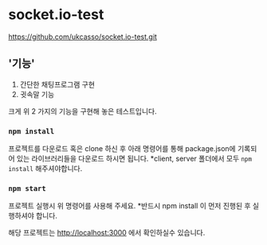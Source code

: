 # socket.io-test

https://github.com/ukcasso/socket.io-test.git

## '기능'

1. 간단한 채팅프로그램 구현
2. 귓속말 기능

크게 위 2 가지의 기능을 구현해 놓은 테스트입니다.


### `npm install`
프로젝트를 다운로드 혹은 clone 하신 후 아래 명령어를 통해 package.json에 기록되어 있는 라이브러리들을 다운로드 하시면 됩니다.
*client, server 폴더에서 모두 `npm install` 해주셔야합니다.

### `npm start`
프로젝트 실행시 위 명령어를 사용해 주세요.
*반드시 npm install 이 먼저 진행된 후 실행하셔야 합니다.


해당 프로젝트는 [http://localhost:3000](http://localhost:3000) 에서 확인하실수 있습니다.
